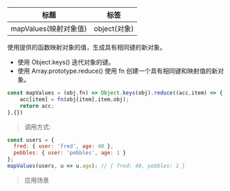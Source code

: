 |  标题   | 标签  |
|  ----  | ----  |
| mapValues(映射对象值) | object(对象) |

使用提供的函数映射对象的值，生成具有相同键的新对象。

* 使用 Object.keys() 迭代对象的键。
* 使用 Array.prototype.reduce() 使用 fn 创建一个具有相同键和映射值的新对象。

```js
const mapValues = (obj,fn) => Object.keys(obj).reduce((acc,item) => {
    acc[item] = fn(obj[item],item,obj);
    return acc;
},{})
```

> 调用方式:

```js
const users = {
  fred: { user: 'fred', age: 40 },
  pebbles: { user: 'pebbles', age: 1 }
};
mapValues(users, u => u.age); // { fred: 40, pebbles: 1 }
```

> 应用场景